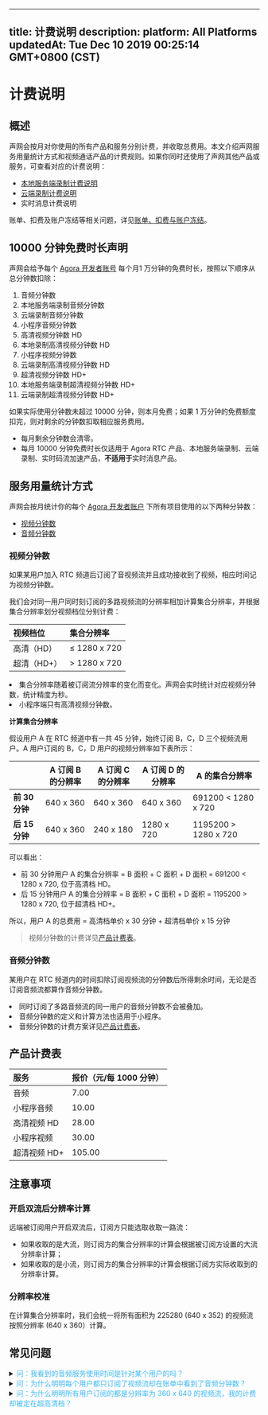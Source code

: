 
---
title: 计费说明
description: 
platform: All Platforms
updatedAt: Tue Dec 10 2019 00:25:14 GMT+0800 (CST)
---
# 计费说明
## 概述



声网会按月对你使用的所有产品和服务分别计费，并收取总费用。本文介绍声网服务用量统计方式和视频通话产品的计费规则。如果你同时还使用了声网其他产品或服务，可查看对应的计费说明：


- [本地服务端录制计费说明](https://docs.agora.io/cn/Recording/billing_recording?platform=All%20Platforms)
- [云端录制计费说明](https://docs.agora.io/cn/cloud-recording/billing_cloud_recording?platform=All%20Platforms)
- 实时消息计费说明 






账单、扣费及账户冻结等相关问题，详见[账单、扣费与账户冻结](https://docs.agora.io/cn/faq/billing_account)。



## 10000 分钟免费时长声明

声网会给予每个 [Agora 开发者账号](https://console.agora.io/) 每个月1 万分钟的免费时长，按照以下顺序从总分钟数扣除：

1. 音频分钟数
2. 本地服务端录制音频分钟数
3. 云端录制音频分钟数
4. 小程序音频分钟数
5. 高清视频分钟数 HD
6. 本地录制高清视频分钟数 HD
7. 小程序视频分钟数
8. 云端录制高清视频分钟数 HD
9. 超清视频分钟数 HD+
10. 本地服务端录制超清视频分钟数 HD+
11. 云端录制超清视频分钟数 HD+

如果实际使用分钟数未超过 10000 分钟，则本月免费；如果 1 万分钟的免费额度扣完，则对剩余的分钟数扣取相应服务费用。

<div class="alert note"><ul><li>每月剩余分钟数会清零。</li><li>每月 10000 分钟免费时长仅适用于 Agora RTC 产品、本地服务端录制、云端录制、实时码流加速产品，<b>不适用于</b>实时消息产品。</li></ul></div>

## 服务用量统计方式




声网会按月统计你的每个 [Agora 开发者账户](https://console.agora.io/) 下所有项目使用的以下两种分钟数：
- [视频分钟数](#vmin)
- [音频分钟数](#amin)





### <a name="vmin"></a>视频分钟数 

如果某用户加入 RTC 频道后订阅了音视频流并且成功接收到了视频，相应时间记为视频分钟数。

我们会对同一用户同时刻订阅的多路视频流的分辨率相加计算集合分辨率，并根据集合分辨率划分视频档位分别计费：



| 视频档位    | 集合分辨率   |
| :---------- | :----------- |
| 高清（HD）  | ≤ 1280 x 720 |
| 超清（HD+） | > 1280 x 720 |





<div class="alert note"><li>集合分辨率随着被订阅流分辨率的变化而变化。声网会实时统计对应视频分钟数，统计精度为秒。</li><li>小程序端只有高清视频分钟数。</li></div>

**计算集合分辨率**

假设用户 A 在 RTC 频道中有一共 45 分钟，始终订阅 B，C，D 三个视频流用户。A 用户订阅的 B，C，D 用户的视频分辨率如下表所示：

|                | A 订阅 B 的分辨率 | A 订阅 C 的分辨率  | A 订阅 D 的分辨率   | A 的集合分辨率       |
| -------------- | ---------- | -------- | ---------- | -------------------- |
| **前 30 分钟** | 640 x 360  | 640 x 360 | 640 x 360  | 691200 < 1280 x 720  |
| **后 15 分钟** | 640 x 360  | 240 x 180 | 1280 x 720 | 1195200 > 1280 x 720 |

可以看出：

- 前 30 分钟用户 A 的集合分辨率 = B 面积 + C 面积 + D 面积 = 691200 < 1280 x 720, 位于高清档 HD。
- 后 15 分钟用户 A 的集合分辨率 = B 面积 + C 面积 + D 面积 = 1195200 > 1280 x 720,  位于超清档 HD+。

所以，用户 A 的总费用 = 高清档单价 x 30 分钟 + 超清档单价 x 15 分钟 

> 视频分钟数的计费详见[产品计费表](#billing)。


### <a name="amin"></a>音频分钟数 

某用户在 RTC 频道内的时间扣除订阅视频流的分钟数后所得剩余时间，无论是否订阅音频流都算作音频分钟数。


<div class="alert note"><li>同时订阅了多路音频流的同一用户的音频分钟数不会被叠加。</li><li>音频分钟数的定义和计算方法也适用于小程序。</li><li>音频分钟数的计费方案详见<a href="#billing">产品计费表</a>。</li></div>






## 产品计费表






| 服务<a name="billing"></a>         | 报价（元/每 1000 分钟） |
| :----------- | :---------------------- |
| 音频         | 7.00                    |
| 小程序音频   | 10.00                   |
| 高清视频 HD  | 28.00                   |
| 小程序视频   | 30.00                   |
| 超清视频 HD+ | 105.00                  |







## 注意事项


### 开启双流后分辨率计算 

远端被订阅用户开启双流后，订阅方只能选取收取一路流：

- 如果收取的是大流，则订阅方的集合分辨率的计算会根据被订阅方设置的大流分辨率计算；
- 如果收取的是小流，则订阅方的集合分辨率的计算会根据订阅方实际收取到的分辨率计算。

### 分辨率校准

在计算集合分辨率时，我们会统一将所有面积为 225280 (640 x 352) 的视频流按照分辨率 (640 x 360）计算。





## 常见问题


<details>
	<summary><font color="#3ab7f8">问：我看到的音频服务使用时间是针对某个用户的吗？</font></summary>

不是的。你看到的音频分钟数是你的这个 Agora 开发者账户下的所有用户的音频服务使用时间的汇总。换言之，我们提供的音频分钟数既不是某个用户的分钟数，也不是某一个频道内的所有用户的分钟数，而是该 Agora 开发者账户下所有频道内的所有用户的分钟数的总和。

</details>




<details>
	<summary><font color="#3ab7f8">问：为什么明明每个用户都只订阅了视频流却在账单中看到了音频分钟数？</font></summary>
  <li>有可能被订阅的用户并没有订阅任何视频流，那么该用户的集合分辨率为 0，那么这个用户会被统计为音频服务用户。</li>
	<li>有可能此时由于被订阅流的原因或网络原因导致某用户没有收到视频，此刻的集合分辨率计算为 0，那么该用户也会被统计为音频服务用户。</li>

</details>
<details>
	<summary><font color="#3ab7f8">问：为什么明明所有用户订阅的都是分辨率为 360 x 640 的视频流，我的计费却被定在超高清档？</font></summary>


由于集合分辨率是对你订阅的流的分辨率进行求和。所以，你订阅的视频流越多，你的集合分辨率越有可能超过 1280 x 720 的超清档。

</details>





